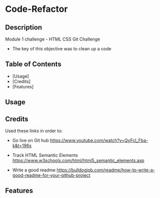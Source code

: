 # Code-Refactor

## Description

Module 1 challenge - HTML CSS Git Challenge

- The key of this objective was to clean up a code 

## Table of Contents

- [Usage]
- [Credits]
- [Features]

## Usage

## Credits
Used these links in order to:

- Go live on Git hub
https://www.youtube.com/watch?v=QyFcl_Fba-k&t=196s

- Track HTML Semantic Elements
https://www.w3schools.com/html/html5_semantic_elements.asp

- Write a good readme
https://bulldogjob.com/readme/how-to-write-a-good-readme-for-your-github-project

## Features